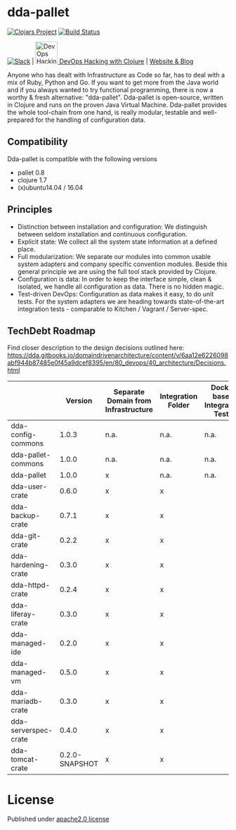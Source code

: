 # dda-pallet
[![Clojars Project](https://img.shields.io/clojars/v/dda/dda-pallet.svg)](https://clojars.org/dda/dda-pallet)
[![Build Status](https://travis-ci.org/DomainDrivenArchitecture/dda-pallet.svg?branch=master)](https://travis-ci.org/DomainDrivenArchitecture/dda-pallet)

[![Slack](https://img.shields.io/badge/chat-clojurians-green.svg?style=flat)](https://clojurians.slack.com/messages/#dda-pallet/) | [<img src="https://domaindrivenarchitecture.org/img/meetup.svg" width=50 alt="DevOps Hacking with Clojure Meetup"> DevOps Hacking with Clojure](https://www.meetup.com/de-DE/preview/dda-pallet-DevOps-Hacking-with-Clojure) | [Website & Blog](https://domaindrivenarchitecture.org)

Anyone who has dealt with Infrastructure as Code so far, has to deal with a mix of Ruby, Python and Go. If you want to get more from the Java world and if you always wanted to try functional programming, there is now a worthy & fresh alternative: "dda-pallet". Dda-pallet is open-source, written in Clojure and runs on the proven Java Virtual Machine.
Dda-pallet provides the whole tool-chain from one hand, is really modular, testable and well-prepared for the handling of configuration data.

## Compatibility
Dda-pallet is compatible with the following versions
 * pallet 0.8
 * clojure 1.7
 * (x)ubuntu14.04 / 16.04

## Principles
 * Distinction between installation and configuration: We distinguish between seldom installation and continuous configuration.
 * Explicit state: We collect all the system state information at a defined place.
 * Full modularization: We separate our modules into common usable system adapters and company specific convention modules. Beside this general principle we are using the full tool stack provided by Clojure.
 * Configuration is data: In order to keep the interface simple, clean & isolated, we handle all configuration as data. There is no hidden magic.
 * Test-driven DevOps: Configuration as data makes it easy, to do unit tests. For the system adapters we are heading towards state-of-the-art integration tests - comparable to Kitchen / Vagrant / Server-spec.

## TechDebt Roadmap

Find closer description to the design decisions outlined here: https://dda.gitbooks.io/domaindrivenarchitecture/content/v/6aa12e6226098abf944b87485e0f45a9dcef8395/en/80_devops/40_architecture/Decisions.html

| | Version | Separate Domain from Infrastructure | Integration Folder | Docker based Integration Tests | Unit Tests for Domain | Boundaries | Input / Output Spec | Short Package | Composition over API | Group-based Configuration | Use dda-pallet aws/existing | Use app layer | DDD ns layout | CI | fat-folder | sozial links | SecretResolving |
| --- | --- |  --- | --- | --- | --- | --- |--- | --- | --- | --- | --- | --- | --- | --- | --- | --- | --- |
| dda-config-commons  | 1.0.3 |n.a.|n.a.|n.a.|  | x | x | x | n.a | n.a | n.a. | n.a. | n.a. | x | x | x | x |
| dda-pallet-commons  | 1.0.0 |n.a.|n.a.|n.a.|  | x | x | x | n.a | n.a | n.a. | n.a. | n.a. | x | x | x | x |
| dda-pallet          | 1.0.0 | x |n.a.|n.a.| x |  | x | x | x | x | x | x | x | x | x | x | n.a. |
| dda-user-crate      | 0.6.0 | x | x |  | x | x | x | x | x | x | x | x | x | x |  |  |  |
| dda-backup-crate    | 0.7.1 | x | x |  | x | x | x | x | x | x | x | x | x | x | x | x |  |
| dda-git-crate       | 0.2.2 | x | x |  | x | x | x | x | x | x | x | x | x | x | x | x | x |
| dda-hardening-crate | 0.3.0 | x | x |  |  | x | x | x | x | x | x |  | x | x |  |  |  |
| dda-httpd-crate     | 0.2.4 | x | x |  | x | x | x | x | x | x | x | x | x | x |  | x |  |
| dda-liferay-crate   | 0.3.0 | x | x |  | x | x | x | x | x | x | x | x | x | x | x | x | x |
| dda-managed-ide     | 0.2.0 | x | x |  | x | x | x | x | x | x | x | x | x | x | x | x | x |
| dda-managed-vm      | 0.5.0 | x | x |  | x | x | x | x | x | x | x | x | x | x | x | x | x |
| dda-mariadb-crate   | 0.3.0 | x | x |  |  | x | x | x | x | x | x | x | x | x | x | x | x |
| dda-serverspec-crate| 0.4.0 | x | x |   | x | x | x | x | x | x | x | x | x | x | x | x |  |
| dda-tomcat-crate| 0.2.0-SNAPSHOT | x | x |  | x  | x | x | x | x | x | x | x | x | x |  |  |  |

# License
Published under [apache2.0 license](LICENSE.md)
